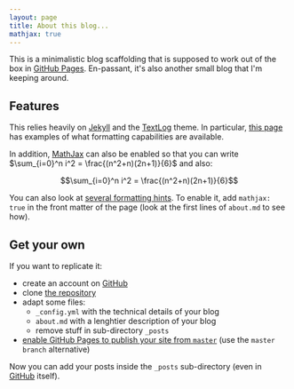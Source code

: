 ```yaml
---
layout: page
title: About this blog...
mathjax: true
---
```


This is a minimalistic blog scaffolding that is supposed to work out of
the box in [GitHub Pages][ghp]. En-passant, it's also another small blog that
I'm keeping around.

## Features

This relies heavily on [Jekyll][] and the [TextLog][] theme. In
particular, [this page][tl-examples] has examples of what formatting
capabilities are available.

In addition, [MathJax][] can also be enabled so that you can write
$\sum_{i=0}^n i^2 = \frac{(n^2+n)(2n+1)}{6}$ and also:

$$\sum_{i=0}^n i^2 = \frac{(n^2+n)(2n+1)}{6}$$

You can also look at [several formatting hints][mathjax-examples]. To
enable it, add `mathjax: true` in the front matter of the page (look at
the first lines of `about.md` to see how).

## Get your own

If you want to replicate it:

- create an account on [GitHub][]
- clone [the repository][etoobusy-gh]
- adapt some files:
   - `_config.yml` with the technical details of your blog
   - `about.md` with a lenghtier description of your blog
   - remove stuff in sub-directory `_posts`
- [enable GitHub Pages to publish your site from `master`][ghp-master]
  (use the `master branch` alternative)

Now you can add your posts inside the `_posts` sub-directory (even in
[GitHub][] itself).

[ghp]: https://pages.github.com/
[Jekyll]: https://jekyllrb.com/
[TextLog]: https://github.com/heiswayi/textlog
[tl-examples]: https://heiswayi.github.io/textlog/2017/01/15/example-content/
[MathJax]: https://www.mathjax.org/
[mathjax-examples]: https://math.meta.stackexchange.com/questions/5020/mathjax-basic-tutorial-and-quick-reference
[GitHub]: https://github.com
[etoobusy-gh]: https://github.com/polettix/ETOOBUSY
[ghp-master]: https://help.github.com/en/articles/configuring-a-publishing-source-for-github-pages#enabling-github-pages-to-publish-your-site-from-master-or-gh-pages
